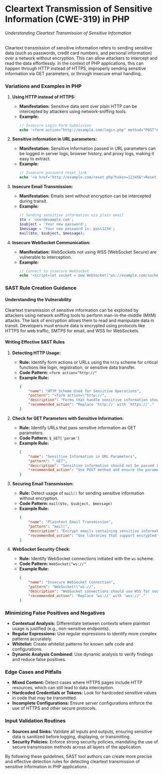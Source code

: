 # Cleartext Transmission of Sensitive Information (CWE-319) in PHP

###### Understanding Cleartext Transmission of Sensitive Information

Cleartext transmission of sensitive information refers to sending sensitive data (such as passwords, credit card numbers, and personal information) over a network without encryption. This can allow attackers to intercept and read the data effortlessly. In the context of PHP applications, this can happen through HTTP instead of HTTPS, improperly sending sensitive information via GET parameters, or through insecure email handling.

### Variations and Examples in PHP

1. **Using HTTP instead of HTTPS:**
   - **Manifestation:** Sensitive data sent over plain HTTP can be intercepted by attackers using network-sniffing tools.
   - **Example:**
     ```php
     // Insecure Login Form Submission
     echo '<form action="http://example.com/login.php" method="POST">';
     ```

2. **Sensitive information in URL parameters:**
   - **Manifestation:** Sensitive information passed in URL parameters can be logged in server logs, browser history, and proxy logs, making it easy to extract.
   - **Example:**
     ```php
     // Insecure password reset link
     echo '<a href="http://example.com/reset.php?token=123456">Reset Password</a>';
     ```

3. **Insecure Email Transmission:**
   - **Manifestation:** Emails sent without encryption can be intercepted during transit.
   - **Example:**
     ```php
     // Sending sensitive information via plain email
     $to = 'user@example.com';
     $subject = 'Your new password';
     $message = 'Your new password is: pass1234';
     mail($to, $subject, $message);
     ```

4. **Insecure WebSocket Communication:**
   - **Manifestation:** WebSockets not using WSS (WebSocket Secure) are vulnerable to interception.
   - **Example:**
     ```php
     // Connect to insecure WebSocket
     echo '<script>let socket = new WebSocket("ws://example.com/socket");</script>';
     ```

### SAST Rule Creation Guidance

#### Understanding the Vulnerability

Cleartext transmission of sensitive information can be exploited by attackers using network sniffing tools to perform man-in-the-middle (MitM) attacks. The lack of encryption allows them to read and manipulate data in transit. Developers must ensure data is encrypted using protocols like HTTPS for web traffic, SMTPS for email, and WSS for WebSockets.

#### Writing Effective SAST Rules

1. **Detecting HTTP Usage:**
   - **Rule:** Identify form actions or URLs using the `http` scheme for critical functions like login, registration, or sensitive data transfer.
   - **Code Pattern:** `<form action="http://"`
   - **Example Rule:**
     ```json
     {
         "name": "HTTP Scheme Used for Sensitive Operations",
         "pattern": "<form action=\"http://",
         "description": "Forms that handle sensitive information should use HTTPS.",
         "recommended_action": "Replace 'http://' with 'https://'."
     }
     ```

2. **Check for GET Parameters with Sensitive Information:**
   - **Rule:** Identify URLs that pass sensitive information as GET parameters.
   - **Code Pattern:** `$_GET['param']`
   - **Example Rule:**
     ```json
     {
         "name": "Sensitive Information in URL Parameters",
         "pattern": "_GET",
         "description": "Sensitive information should not be passed in URL parameters.",
         "recommended_action": "Use POST method and ensure the parameters are sent in the request body."
     }
     ```

3. **Securing Email Transmission:**
   - **Rule:** Detect usage of `mail()` for sending sensitive information without encryption.
   - **Code Pattern:** `mail($to, $subject, $message)`
   - **Example Rule:**
     ```json
     {
         "name": "Plaintext Email Transmission",
         "pattern": "mail(",
         "description": "Encrypt emails containing sensitive information.",
         "recommended_action": "Use libraries that support encrypted email transmission."
     }
     ```

4. **WebSocket Security Check:**
   - **Rule:** Identify WebSocket connections initiated with the `ws` scheme.
   - **Code Pattern:** `WebSocket("ws://"`
   - **Example Rule:**
     ```json
     {
         "name": "Insecure WebSocket Connection",
         "pattern": "WebSocket(\"ws://",
         "description": "WebSocket connections should use WSS for security.",
         "recommended_action": "Replace 'ws://' with 'wss://'."
     }
     ```

### Minimizing False Positives and Negatives

- **Contextual Analysis:** Differentiate between contexts where plaintext usage is justified (e.g., non-sensitive endpoints).
- **Regular Expressions:** Use regular expressions to identify more complex patterns accurately.
- **Whitelist:** Create whitelist patterns for known safe code and configurations.
- **Dynamic Analysis Combined:** Use dynamic analysis to verify findings and reduce false positives.

### Edge Cases and Pitfalls

- **Mixed Content:** Detect cases where HTTPS pages include HTTP resources, which can still lead to data interception.
- **Hardcoded Credentials or Tokens:** Look for hardcoded sensitive values in code that may be transmitted.
- **Incomplete Configurations:** Ensure server configurations enforce the use of HTTPS and other secure protocols.

### Input Validation Routines

- **Sources and Sinks:** Validate all inputs and outputs, ensuring sensitive data is sanitized before logging, displaying, or transmitting.
- **Security Policies:** Enforce strong security policies, mandating the use of secure transmission methods across all layers of the application.

By following these guidelines, SAST tool authors can create more precise and effective detection rules for detecting cleartext transmission of sensitive information in PHP applications      .